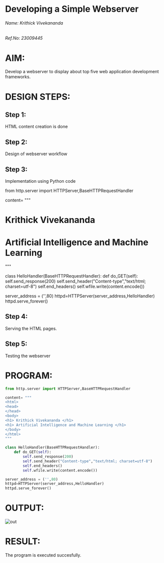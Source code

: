 # Developing a Simple Webserver
###### Name: Krithick Vivekananda 
###### Ref.No: 23009445
# AIM:

Develop a webserver to display about top five web application development frameworks.

# DESIGN STEPS:

## Step 1:

HTML content creation is done

## Step 2:

Design of webserver workflow

## Step 3:

Implementation using Python code

from http.server import HTTPServer,BaseHTTPRequestHandler

content= """
<html>
<head>
</head>
<body>
<h1> Krithick Vivekananda </h1>
<h1> Artificial Intelligence and Machine Learning </h1>
</body>
</html>
"""

class HelloHandler(BaseHTTPRequestHandler):
    def do_GET(self):
        self.send_response(200)
        self.send_header("Content-type","text/html; charset=utf-8")
        self.end_headers()
        self.wfile.write(content.encode())

server_address = ('',80)
httpd=HTTPServer(server_address,HelloHandler)
httpd.serve_forever()


## Step 4:

Serving the HTML pages.

## Step 5:

Testing the webserver
# PROGRAM:
```python
from http.server import HTTPServer,BaseHTTPRequestHandler

content= """
<html>
<head>
</head>
<body>
<h1> Krithick Vivekananda </h1>
<h1> Artificial Intelligence and Machine Learning </h1>
</body>
</html>
"""

class HelloHandler(BaseHTTPRequestHandler):
    def do_GET(self):
        self.send_response(200)
        self.send_header("Content-type","text/html; charset=utf-8")
        self.end_headers()
        self.wfile.write(content.encode())

server_address = ('',80)
httpd=HTTPServer(server_address,HelloHandler)
httpd.serve_forever()

```
# OUTPUT:
![out](webserver.jpg)

# RESULT:

The program is executed succesfully.

